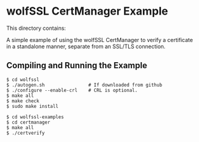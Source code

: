 # wolfSSL CertManager Example

This directory contains:

A simple example of using the wolfSSL CertManager to verify a certificate
in a standalone manner, separate from an SSL/TLS connection.

## Compiling and Running the Example

```
$ cd wolfssl
$ ./autogen.sh                # If downloaded from github
$ ./configure --enable-crl    # CRL is optional.
$ make all
$ make check
$ sudo make install
```

```
$ cd wolfssl-examples
$ cd certmanager
$ make all
$ ./certverify
```

